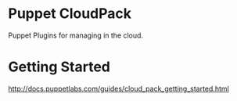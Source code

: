 Puppet CloudPack
==================

Puppet Plugins for managing in the cloud.

Getting Started
===============

http://docs.puppetlabs.com/guides/cloud_pack_getting_started.html

